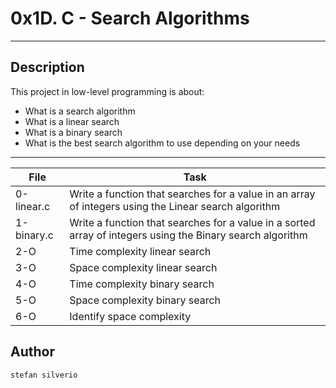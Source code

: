 # 0x1D. C - Search Algorithms
---
## Description

This project in low-level programming is about:
* What is a search algorithm
* What is a linear search
* What is a binary search
* What is the best search algorithm to use depending on your needs

---
File|Task
---|---
0-linear.c | Write a function that searches for a value in an array of integers using the Linear search algorithm
1-binary.c | Write a function that searches for a value in a sorted array of integers using the Binary search algorithm
2-O | Time complexity linear search
3-O | Space complexity linear search
4-O | Time complexity binary search
5-O | Space complexity binary search
6-O | Identify space complexity

## Author
`stefan silverio`
